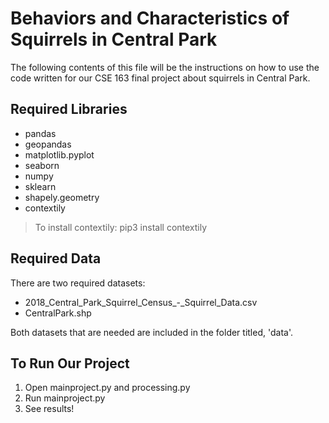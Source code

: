 # Behaviors and Characteristics of Squirrels in Central Park

The following contents of this file will be the instructions on how to use the code written for our CSE 163 final project about squirrels in Central Park.

## Required Libraries
- pandas
- geopandas
- matplotlib.pyplot
- seaborn
- numpy
- sklearn
- shapely.geometry
- contextily
> To install contextily: pip3 install contextily

## Required Data
There are two required datasets:
- 2018_Central_Park_Squirrel_Census_-_Squirrel_Data.csv
- CentralPark.shp

Both datasets that are needed are included in the folder titled, 'data'.

## To Run Our Project
1. Open mainproject.py and processing.py
2. Run mainproject.py
3. See results!